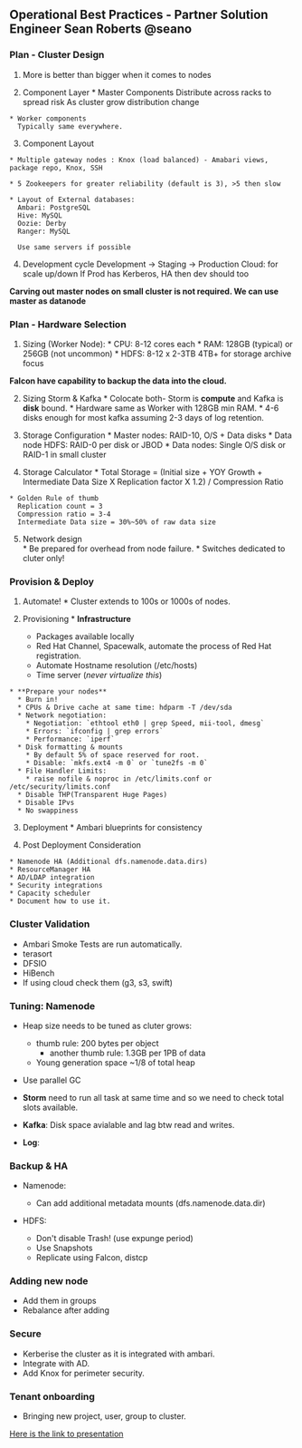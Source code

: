 ##  Operational Best Practices - Partner Solution Engineer Sean Roberts @seano 
### Plan - Cluster Design
  
  1. More is better than bigger when it comes to nodes

  2. Component Layer
    * Master Components
      Distribute across racks to spread risk
      As cluster grow distribution change

    * Worker components
      Typically same everywhere.

  3. Component Layout

    * Multiple gateway nodes : Knox (load balanced) - Amabari views, package repo, Knox, SSH 

    * 5 Zookeepers for greater reliability (default is 3), >5 then slow

    * Layout of External databases:
      Ambari: PostgreSQL
      Hive: MySQL
      Oozie: Derby
      Ranger: MySQL

      Use same servers if possible


  4. Development cycle
      Development -> Staging -> Production
      Cloud: for scale up/down 
      If Prod has Kerberos, HA then dev should too 
  
   __Carving out master nodes on small cluster is not required. We can use master as datanode__

  
### Plan - Hardware Selection
  
  1. Sizing (Worker Node):
    * CPU: 8-12 cores each
    * RAM: 128GB (typical) or 256GB (not uncommon)
    * HDFS: 8-12 x 2-3TB
    	  4TB+ for storage archive focus

  __Falcon have capability to backup the data into the cloud.__


  2. Sizing Storm & Kafka
    * Colocate both- Storm is __compute__ and Kafka is __disk__ bound.
    * Hardware same as Worker with 128GB min RAM.
    * 4-6 disks enough for most kafka assuming 2-3 days of log retention.


  3. Storage Configuration
    * Master nodes: RAID-10, O/S + Data disks
    * Data node HDFS: RAID-0 per disk or JBOD
    * Data nodes: Single O/S disk or RAID-1 in small cluster 


  4. Storage Calculator
    * Total Storage =
      (Initial size +
       YOY Growth +
       Intermediate Data Size
       X Replication factor
       X 1.2) / Compression Ratio

    * Golden Rule of thumb
      Replication count = 3
      Compression ratio = 3-4
      Intermediate Data size = 30%~50% of raw data size

  5. Network design    
    * Be prepared for overhead from node failure.
    * Switches dedicated to cluter only!


### Provision & Deploy

  1. Automate!
    * Cluster extends to 100s or 1000s of nodes.

  2. Provisioning 
    * **Infrastructure**
      * Packages available locally
      * Red Hat Channel, Spacewalk, automate the process of Red Hat registration.
      * Automate Hostname resolution (/etc/hosts)
      * Time server (_never virtualize this_)


    * **Prepare your nodes**
      * Burn in!
      * CPUs & Drive cache at same time: hdparm -T /dev/sda
      * Network negotiation:
        * Negotiation: `ethtool eth0 | grep Speed, mii-tool, dmesg`
        * Errors: `ifconfig | grep errors`
        * Performance: `iperf`
      * Disk formatting & mounts
        * By default 5% of space reserved for root.
        * Disable: `mkfs.ext4 -m 0` or `tune2fs -m 0`
      * File Handler Limits: 
        * raise nofile & noproc in /etc/limits.conf or /etc/security/limits.conf
      * Disable THP(Transparent Huge Pages)
      * Disable IPvs
      * No swappiness 

  3. Deployment
    * Ambari blueprints for consistency 

  4. Post Deployment Consideration

    * Namenode HA (Additional dfs.namenode.data.dirs)
    * ResourceManager HA
    * AD/LDAP integration
    * Security integrations
    * Capacity scheduler
    * Document how to use it.

  
### Cluster Validation
  * Ambari Smoke Tests are run automatically.
  * terasort
  * DFSIO
  * HiBench
  * If using cloud check them (g3, s3, swift)

### Tuning: Namenode
  * Heap size needs to be tuned as cluter grows:
    * thumb rule: 200 bytes per object 
      * another thumb rule: 1.3GB per 1PB of data
    * Young generation space ~1/8 of total heap

  * Use parallel GC

  * **Storm** need to run all task at same time and so we need to check total slots available.

  * **Kafka**: Disk space avialable and lag btw read and writes.

  * **Log**: 

### Backup & HA
  * Namenode:
     * Can add additional metadata mounts (dfs.namenode.data.dir) 

  * HDFS:
     * Don't disable Trash! (use expunge period)
     * Use Snapshots
     * Replicate using Falcon, distcp

### Adding new node
  * Add them in groups
  * Rebalance after adding


### Secure
  * Kerberise the cluster as it is integrated with ambari.
  * Integrate with AD.
  * Add Knox for perimeter security. 


### Tenant onboarding
  * Bringing new project, user, group to cluster.

 [Here is the link to presentation](https://github.com/seanorama/workshop-hadoop-ops) 





    	     
